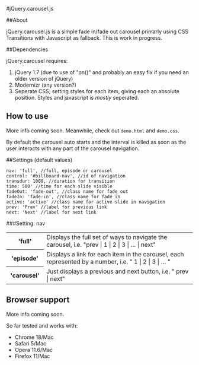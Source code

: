 #jQuery.carousel.js

##About

jQuery.carousel.js is a simple fade in/fade out carousel primarly using CSS Transitions with Javascript as fallback. This is work in progress. 

##Dependencies

jQuery.carousel requires:

1. jQuery 1.7 (due to use of "on()" and probably an easy fix if you need an older version of jQuery)
2. Modernizr (any version?)
3. Seperate CSS; setting styles for each item, giving each an absolute position. Styles and javascript is *mostly* seperated. 

	
## How to use
More info coming soon. Meanwhile, check out `demo.html` and `demo.css`.

By default the carousel auto starts and the interval is killed as soon as the user interacts with any part of the carousel navigation.

##Settings (default values)
	
	nav: 'full', //full, episode or carousel
	control: '#billboard-nav', //id of navigation
	transdur: 1000, //duration for transition
	time: 500' //time for each slide visible
	fadeOut: 'fade-out', //class name for fade out
	fadeIn: 'fade-in', //class name for fade in
	active: 'active' //class name for active slide in navigation
	prev: 'Prev' //label for previous link
	next: 'Next' //label for next link

###Setting: nav
<table>
	<tr>
		<th width="20%">'full'</th>
		<td>Displays the full set of ways to navigate the carousel, i.e.  	"prev | 1 | 2 | 3 | … | next" </td>
	</tr>
	<tr>
		<th>'episode'</th>
		<td>Displays a link for each item in the carousel, each represented by a number, i.e. " 1 | 2 | 3 | … " </td>
	</tr>
	<tr>
		<th>'carousel'</th>
		<td>Just displays a previous and next button, i.e. " prev | next" </td>
	</tr>
</table>


## Browser support
More info coming soon.

So far tested and works with:

* Chrome 18/Mac
* Safari 5/Mac
* Opera 11.6/Mac
* Firefox 11/Mac

